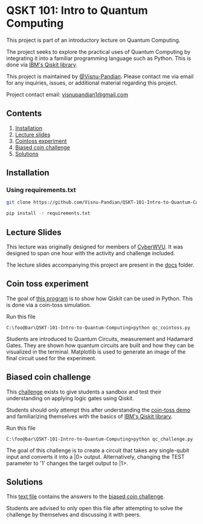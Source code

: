 # QSKT 101: Intro to Quantum Computing

This project is part of an introductory lecture on Quantum Computing.

The project seeks to explore the practical uses of Quantum Computing by integrating it into a familiar programming language such as Python. This is done via [IBM's Qiskit library](https://www.ibm.com/quantum/qiskit).

This project is maintained by [@Visnu-Pandian](https://github.com/Visnu-Pandian). Please contact me via email for any inquiries, issues, or additional material regarding this project.

Project contact email: <visnupandian1@gmail.com>

## Contents

1. [Installation](#installation)
2. [Lecture slides](#lecture-slides)
3. [Cointoss experiment](#coin-toss-experiment)
4. [Biased coin challenge](#biased-coin-challenge)
5. [Solutions](#solutions)

## Installation

### Using requirements.txt

```bash
git clone https://github.com/Visnu-Pandian/QSKT-101-Intro-to-Quantum-Computing.git

pip install -r requirements.txt
```

## Lecture Slides

This lecture was originally designed for members of [CyberWVU](https://wvuengage.wvu.edu/organization/cyberwvu). It was designed to span one hour with the activity and challenge included.

The lecture slides accompanying this project are present in the [docs](docs/QSKT%20101_%20Intro%20to%20Quantum%20Computing.pptx) folder.

## Coin toss experiment

The goal of [this program](/qc_cointoss.py) is to show how Qiskit can be used in Python. This is done via a coin-toss simulation.

Run this file

```terminal
C:\foo@bar\QSKT-101-Intro-to-Quantum-Computing>python qc_cointoss.py
```

Students are introduced to Quantum Circuits, measurement and Hadamard Gates. They are shown how quantum circuits are built and how they can be visualized in the terminal. Matplotlib is used to generate an image of the final circuit used for the experiment.

## Biased coin challenge

This [challenge](/qc_challenge.py) exists to give students a sandbox and test their understanding on applying logic gates using Qiskit.

Students should only attempt this after understanding the [coin-toss demo](#coin-toss-experiment) and familiarizing themselves with the basics of [IBM's Qiskit library](https://www.ibm.com/quantum/qiskit).

Run this file

```terminal
C:\foo@bar\QSKT-101-Intro-to-Quantum-Computing>python qc_challenge.py
```

The goal of this challenge is to create a circuit that takes any single-qubit input and converts it into a |0> output. Alternatively, changing the TEST parameter to '1' changes the target output to |1>.

## Solutions

This [text file](solutions/solutions.txt) contains the answers to the [biased coin challenge](#biased-coin-challenge).

Students are advised to only open this file after attempting to solve the challenge by themselves and discussing it with peers.
